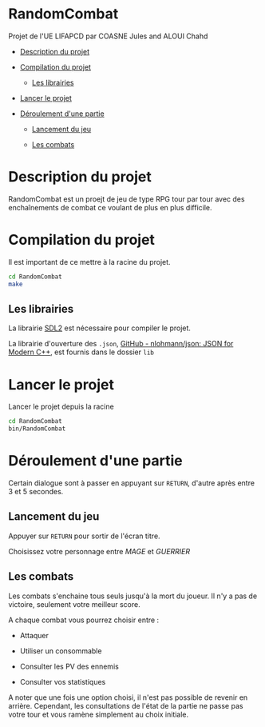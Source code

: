 # RandomCombat

Projet de l'UE LIFAPCD par COASNE Jules and ALOUI Chahd

- [Description du projet](#description-du-projet)

- [Compilation du projet](#compilation-du-projet)
  
  - [Les librairies](#les-librairies)

- [Lancer le projet](#lancer-le-projet)

- [Déroulement d'une partie](#déroulement-dune-partie)
  
  - [Lancement du jeu](#lancement-du-jeu)
  
  - [Les combats](#les-combats)

# Description du projet

RandomCombat est un proejt de jeu de type RPG tour par tour avec des enchaînements de combat ce voulant de plus en plus difficile.

# Compilation du projet

Il est important de ce mettre à la racine du projet.

```bash
cd RandomCombat
make
```

## Les librairies

La librairie [SDL2](https://www.libsdl.org/) est nécessaire pour compiler le projet.

La librairie d'ouverture des `.json`, [GitHub - nlohmann/json: JSON for Modern C++](https://github.com/nlohmann/json), est fournis dans le dossier `lib`

# Lancer le projet

Lancer le projet depuis la racine

```bash
cd RandomCombat
bin/RandomCombat
```

# Déroulement d'une partie

Certain dialogue sont à passer en appuyant sur `RETURN`, d'autre après entre 3 et 5 secondes.

## Lancement du jeu

Appuyer sur `RETURN` pour sortir de l'écran titre.

Choisissez votre personnage entre *MAGE* et *GUERRIER*

## Les combats

Les combats s'enchaine tous seuls jusqu'à la mort du joueur. Il n'y a pas de victoire, seulement votre meilleur score.

A chaque combat vous pourrez choisir entre :

- Attaquer

- Utiliser un consommable

- Consulter les PV des ennemis

- Consulter vos statistiques

A noter que une fois une option choisi, il n'est pas possible de revenir en arrière. Cependant, les consultations de l'état de la partie ne passe pas votre tour et vous ramène simplement au choix initiale.
